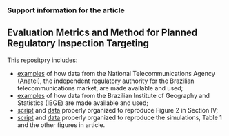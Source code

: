 ### Support information for the article

## Evaluation Metrics and Method for Planned Regulatory Inspection Targeting

This repositpry includes:

- [examples](https://github.com/PRInT2023/Application-of-the-proposed-method/blob/main/supporting_information.pdf) of how data from the National Telecommunications Agency (Anatel), the independent regulatory authority for the Brazilian telecommunications market, are made available and used;
- [examples](https://github.com/PRInT2023/Application-of-the-proposed-method/blob/main/supporting_information.pdf) of how data from the Brazilian Institute of Geography and Statistics (IBGE) are made available and used;
- [script](https://github.com/PRInT2023/Application-of-the-proposed-method/blob/main/script_print_map.ipynb) and [data](https://github.com/PRInT2023/Application-of-the-proposed-method/blob/main/data_for_print_map.7z) properly organized to reproduce Figure 2 in Section IV;
- [script](https://github.com/PRInT2023/Application-of-the-proposed-method/blob/main/script_print_simulations.ipynb) and [data](https://github.com/PRInT2023/Application-of-the-proposed-method/blob/main/data_for_print_simulations.npz) properly organized to reproduce the simulations, Table 1 and the other figures in article.
